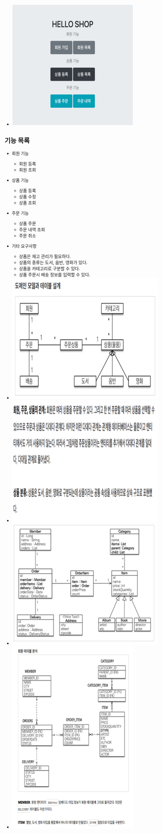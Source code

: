 - <img alt="기능목록" src ="./docs/img/기능목록.PNG" width ="400" height ="400"/>
기능 목록
------------------ 
- 회원 기능
  - 회원 등록
  - 회원 조회
- 상품 기능
  - 상품 등록
  - 상품 수정
  - 상품 조회
- 주문 기능
  - 상품 주문
  - 주문 내역 조회
  - 주문 취소
- 기타 요구사항
  - 상품은 재고 관리가 필요하다.
  - 상품의 종류는 도서, 음반, 영화가 있다.
  - 상품을 카테고리로 구분할 수 있다.
  - 상품 주문시 배송 정보를 입력할 수 있다.

- <img alt="도메인모델" src ="./docs/img/도메인모델.PNG" width ="800" height ="400"/>
- <img alt="도메인모델1" src ="./docs/img/도메인모델1.PNG" width ="800" height ="400"/>
- <img alt="테이블설계" src ="./docs/img/테이블설계.PNG" width ="800" height ="400"/>
- <img alt="회원테이블" src ="./docs/img/회원테이블.PNG" width ="400" height ="600"/>
